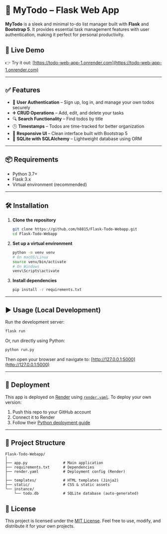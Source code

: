# 📝 MyTodo – Flask Web App

**MyTodo** is a sleek and minimal to-do list manager built with **Flask** and **Bootstrap 5**. It provides essential task management features with user authentication, making it perfect for personal productivity.

## 🚀 Live Demo

👉 Try it out: [https://todo-web-app-1.onrender.com](https://todo-web-app-1.onrender.com)

---

## ✅ Features

* 🔐 **User Authentication** – Sign up, log in, and manage your own todos securely
* ➕ **CRUD Operations** – Add, edit, and delete your tasks
* 🔍 **Search Functionality** – Find todos by title
* 🕒 **Timestamps** – Todos are time-tracked for better organization
* 📱 **Responsive UI** – Clean interface built with Bootstrap 5
* 💾 **SQLite with SQLAlchemy** – Lightweight database using ORM

---

## 📦 Requirements

* Python 3.7+
* Flask 3.x
* Virtual environment (recommended)

---

## 🛠️ Installation

1. **Clone the repository**

   ```bash
   git clone https://github.com/h8815/Flask-Todo-Webapp.git
   cd Flask-Todo-Webapp
   ```

2. **Set up a virtual environment**

   ```bash
   python -m venv venv
   # On macOS/Linux
   source venv/bin/activate
   # On Windows
   venv\Scripts\activate
   ```

3. **Install dependencies**

   ```bash
   pip install -r requirements.txt
   ```

---

## ▶️ Usage (Local Development)

Run the development server:

```bash
flask run
```

Or, run directly using Python:

```bash
python run.py
```

Then open your browser and navigate to:
[http://127.0.0.1:5000](http://127.0.0.1:5000)

---

## 🚀 Deployment

This app is deployed on [Render](https://render.com) using [`render.yaml`](render.yaml).
To deploy your own version:

1. Push this repo to your GitHub account
2. Connect it to Render
3. Follow their [Python deployment guide](https://render.com/docs/deploy-flask)

---

## 📁 Project Structure

```
Flask-Todo-Webapp/
│
├── app.py                # Main application
├── requirements.txt      # Dependencies
├── render.yaml           # Deployment config (Render)
│
├── templates/            # HTML templates (Jinja2)
├── static/               # CSS & static assets
└── instance/
    └── todo.db           # SQLite database (auto-generated)
```

## 📄 License

This project is licensed under the [MIT License](LICENSE).
Feel free to use, modify, and distribute it for your own projects.
